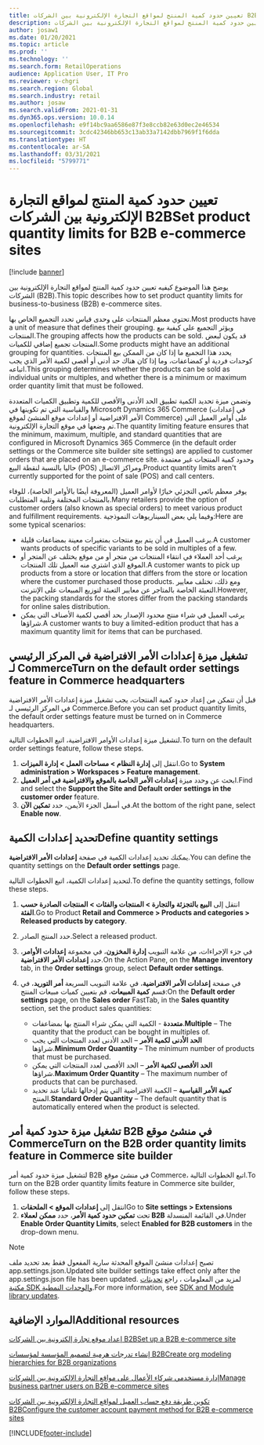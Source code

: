 ```yaml
---
title: تعيين حدود كمية المنتج لمواقع التجارة الإلكترونية بين الشركات B2B
description: يوضح هذا الموضوع كيفيه تعيين حدود كمية المنتج لمواقع التجارة الإلكترونية بين الشركات (B2B).
author: josaw1
ms.date: 01/20/2021
ms.topic: article
ms.prod: ''
ms.technology: ''
ms.search.form: RetailOperations
audience: Application User, IT Pro
ms.reviewer: v-chgri
ms.search.region: Global
ms.search.industry: retail
ms.author: josaw
ms.search.validFrom: 2021-01-31
ms.dyn365.ops.version: 10.0.14
ms.openlocfilehash: e9f14bc9aa6586e87f3e8ccb82e63d0ec2e46534
ms.sourcegitcommit: 3cdc42346bb653c13ab33a7142dbb7969f1f6dda
ms.translationtype: HT
ms.contentlocale: ar-SA
ms.lasthandoff: 03/31/2021
ms.locfileid: "5799771"
---
```

# <a name="set-product-quantity-limits-for-b2b-e-commerce-sites"></a><span data-ttu-id="2117f-103">تعيين حدود كمية المنتج لمواقع التجارة الإلكترونية بين الشركات B2B</span><span class="sxs-lookup"><span data-stu-id="2117f-103">Set product quantity limits for B2B e-commerce sites</span></span>

[!include [banner](../../includes/banner.md)]

<span data-ttu-id="2117f-104">يوضح هذا الموضوع كيفيه تعيين حدود كمية المنتج لمواقع التجارة الإلكترونية بين الشركات (B2B).</span><span class="sxs-lookup"><span data-stu-id="2117f-104">This topic describes how to set product quantity limits for business-to-business (B2B) e-commerce sites.</span></span>

<span data-ttu-id="2117f-105">تحتوي معظم المنتجات على وحدى قياس تحدد التجميع الخاص بها.</span><span class="sxs-lookup"><span data-stu-id="2117f-105">Most products have a unit of measure that defines their grouping.</span></span> <span data-ttu-id="2117f-106">ويؤثر التجميع على كيفية بيع المنتجات.</span><span class="sxs-lookup"><span data-stu-id="2117f-106">The grouping affects how the products can be sold.</span></span> <span data-ttu-id="2117f-107">قد يكون لبعض المنتجات تجميع إضافي للكميات.</span><span class="sxs-lookup"><span data-stu-id="2117f-107">Some products might have an additional grouping for quantities.</span></span> <span data-ttu-id="2117f-108">يحدد هذا التجميع ما إذا كان من الممكن بيع المنتجات كوحدات فردية أو كمضاعفات، وما إذا كان هناك حد أدنى أو أقصى لكمية الأمر الذي يجب اتباعه.</span><span class="sxs-lookup"><span data-stu-id="2117f-108">This grouping determines whether the products can be sold as individual units or multiples, and whether there is a minimum or maximum order quantity limit that must be followed.</span></span>

<span data-ttu-id="2117f-109">وتضمن ميزة تحديد الكمية تطبيق الحد الأدنى والأقصى للكمية وتطبيق الكميات المتعددة والقياسية التي تم تكوينها في Microsoft Dynamics 365 Commerce (في إعدادات الأمر الافتراضية أو إعدادات موقع المنشئ لموقع Commerce) على أوامر العميل التي تم وضعها في موقع التجارة الإلكترونية.</span><span class="sxs-lookup"><span data-stu-id="2117f-109">The quantity limiting feature ensures that the minimum, maximum, multiple, and standard quantities that are configured in Microsoft Dynamics 365 Commerce (in the default order settings or the Commerce site builder site settings) are applied to customer orders that are placed on an e-commerce site.</span></span> <span data-ttu-id="2117f-110">وحدود كمية المنتجات غير معتمدة حاليا بالنسبة لنقطة البيع (POS) ومراكز الاتصال.</span><span class="sxs-lookup"><span data-stu-id="2117f-110">Product quantity limits aren't currently supported for the point of sale (POS) and call centers.</span></span>

<span data-ttu-id="2117f-111">يوفر معظم بائعي التجزئي خيارًا لأوامر العميل (المعروفة أيضًا بالأوامر الخاصة)، للوفاء بالمنتجات المختلفة وتلبية المتطلبات.</span><span class="sxs-lookup"><span data-stu-id="2117f-111">Many retailers provide the option of customer orders (also known as special orders) to meet various product and fulfillment requirements.</span></span> <span data-ttu-id="2117f-112">وفيما يلي بعض السيناريوهات النموذجية:</span><span class="sxs-lookup"><span data-stu-id="2117f-112">Here are some typical scenarios:</span></span>

- <span data-ttu-id="2117f-113">يرغب العميل في أن يتم بيع منتجات بمتغيرات معينة بمضاعفات قليلة.</span><span class="sxs-lookup"><span data-stu-id="2117f-113">A customer wants products of specific variants to be sold in multiples of a few.</span></span>
- <span data-ttu-id="2117f-114">يرغب أحد العملاء في انتقاء المنتجات من متجر أو من موقع يختلف عن المتجر أو الموقع الذي اشتري منه العميل تلك المنتجات.</span><span class="sxs-lookup"><span data-stu-id="2117f-114">A customer wants to pick up products from a store or location that differs from the store or location where the customer purchased those products.</span></span> <span data-ttu-id="2117f-115">ومع ذلك، تختلف معايير التعبئة الخاصة بالمتاجر عن معايير التعبئة لتوزيع المبيعات على الإنترنت.</span><span class="sxs-lookup"><span data-stu-id="2117f-115">However, the packing standards for the stores differ from the packing standards for online sales distribution.</span></span>
- <span data-ttu-id="2117f-116">يرغب العميل في شراء منتج محدود الإصدار بحد أقصي لكمية الأصناف التي يمكن شراؤها.</span><span class="sxs-lookup"><span data-stu-id="2117f-116">A customer wants to buy a limited-edition product that has a maximum quantity limit for items that can be purchased.</span></span>

## <a name="turn-on-the-default-order-settings-feature-in-commerce-headquarters"></a><span data-ttu-id="2117f-117">تشغيل ميزة إعدادات الأمر الافتراضية في المركز الرئيسي لـ Commerce</span><span class="sxs-lookup"><span data-stu-id="2117f-117">Turn on the default order settings feature in Commerce headquarters</span></span>

<span data-ttu-id="2117f-118">قبل أن تتمكن من إعداد حدود كمية المنتجات، يجب تشغيل ميزة إعدادات الأمر الافتراضية في المركز الرئيسي لـ Commerce.</span><span class="sxs-lookup"><span data-stu-id="2117f-118">Before you can set product quantity limits, the default order settings feature must be turned on in Commerce headquarters.</span></span>

<span data-ttu-id="2117f-119">لتشغيل ميزة إعدادات الأوامر الافتراضية، اتبع الخطوات التالية.</span><span class="sxs-lookup"><span data-stu-id="2117f-119">To turn on the default order settings feature, follow these steps.</span></span>

1. <span data-ttu-id="2117f-120">انتقل إلى **إدارة النظام \> مساحات العمل \> إدارة الميزات**.</span><span class="sxs-lookup"><span data-stu-id="2117f-120">Go to **System administration \> Workspaces \> Feature management**.</span></span>
1. <span data-ttu-id="2117f-121">ابحث عن وحدد ميزة **إعدادات الأمر الخاصة بالموقع والافتراضية في أمر العميل**.</span><span class="sxs-lookup"><span data-stu-id="2117f-121">Find and select the **Support the Site and Default order settings in the customer order** feature.</span></span>
1. <span data-ttu-id="2117f-122">في أسفل الجزء الأيمن، حدد **تمكين الآن**.</span><span class="sxs-lookup"><span data-stu-id="2117f-122">At the bottom of the right pane, select **Enable now**.</span></span> 

## <a name="define-quantity-settings"></a><span data-ttu-id="2117f-123">تحديد إعدادات الكمية</span><span class="sxs-lookup"><span data-stu-id="2117f-123">Define quantity settings</span></span> 

<span data-ttu-id="2117f-124">يمكنك تحديد إعدادات الكمية في صفحة **إعدادات الأمر الافتراضية**.</span><span class="sxs-lookup"><span data-stu-id="2117f-124">You can define the quantity settings on the **Default order settings** page.</span></span>

<span data-ttu-id="2117f-125">لتحديد إعدادات الكمية، اتبع الخطوات التالية.</span><span class="sxs-lookup"><span data-stu-id="2117f-125">To define the quantity settings, follow these steps.</span></span> 

1. <span data-ttu-id="2117f-126">انتقل إلى **البيع بالتجزئة والتجارة \> المنتجات والفئات \> المنتجات الصادرة حسب الفئة**.</span><span class="sxs-lookup"><span data-stu-id="2117f-126">Go to Product **Retail and Commerce \> Products and categories \> Released products by category**.</span></span>
1. <span data-ttu-id="2117f-127">حدد المنتج الصادر.</span><span class="sxs-lookup"><span data-stu-id="2117f-127">Select a released product.</span></span>
1. <span data-ttu-id="2117f-128">في جزء الإجراءات، من علامة التبويب **إدارة المخزون**، في مجموعة **إعدادات الأوامر**، حدد **إعدادات الأمر الافتراضية**.</span><span class="sxs-lookup"><span data-stu-id="2117f-128">On the Action Pane, on the **Manage inventory** tab, in the **Order settings** group, select **Default order settings**.</span></span> 
1. <span data-ttu-id="2117f-129">في صفحة **إعدادات الأمر الافتراضية**، في علامة التبويب السريعة **أمر التوريد**، في قسم **كمية المبيعات**، قم بتعيين كميات مبيعات المنتج:</span><span class="sxs-lookup"><span data-stu-id="2117f-129">On the **Default order settings** page, on the **Sales order** FastTab, in the **Sales quantity** section, set the product sales quantities:</span></span>

    - <span data-ttu-id="2117f-130">**متعددة** - الكمية التي يمكن شراء المنتج بها بمضاعفات.</span><span class="sxs-lookup"><span data-stu-id="2117f-130">**Multiple** – The quantity that the product can be bought in multiples of.</span></span>
    - <span data-ttu-id="2117f-131">**الحد الأدنى لكمية الأمر** – الحد الأدنى لعدد المنتجات التي يجب شراؤها.</span><span class="sxs-lookup"><span data-stu-id="2117f-131">**Minimum Order Quantity** – The minimum number of products that must be purchased.</span></span>
    - <span data-ttu-id="2117f-132">**الحد الأقصى لكمية الأمر** – الحد الأقصى لعدد المنتجات التي يمكن شراؤها.</span><span class="sxs-lookup"><span data-stu-id="2117f-132">**Maximum Order Quantity** – The maximum number of products that can be purchased.</span></span>
    - <span data-ttu-id="2117f-133">**كمية الأمر القياسية** – الكمية الافتراضية التي يتم إدخالها تلقائيا عند تحديد المنتج.</span><span class="sxs-lookup"><span data-stu-id="2117f-133">**Standard Order Quantity** – The default quantity that is automatically entered when the product is selected.</span></span>

## <a name="turn-on-the-b2b-order-quantity-limits-feature-in-commerce-site-builder"></a><span data-ttu-id="2117f-134">تشغيل ميزة حدود كمية أمر B2B في منشئ موقع Commerce</span><span class="sxs-lookup"><span data-stu-id="2117f-134">Turn on the B2B order quantity limits feature in Commerce site builder</span></span>

<span data-ttu-id="2117f-135">لتشغيل ميزة حدود كمية أمر B2B في منشئ موقع Commerce، اتبع الخطوات التالية.</span><span class="sxs-lookup"><span data-stu-id="2117f-135">To turn on the B2B order quantity limits feature in Commerce site builder, follow these steps.</span></span>

1. <span data-ttu-id="2117f-136">انتقل إلى **إعدادات الموقع \> الملحقات**</span><span class="sxs-lookup"><span data-stu-id="2117f-136">Go to **Site settings \> Extensions**</span></span>
1. <span data-ttu-id="2117f-137">تحت **تمكين حدود كمية الأمر**، حدد **ممكن لعملاء B2B** في القائمة المنسدلة.</span><span class="sxs-lookup"><span data-stu-id="2117f-137">Under **Enable Order Quantity Limits**, select **Enabled for B2B customers** in the drop-down menu.</span></span> 

> [!NOTE] 
> <span data-ttu-id="2117f-138">تصبح إعدادات منشئ الموقع المحدثة سارية المفعول فقط بعد تحديد ملف app.settings.json.</span><span class="sxs-lookup"><span data-stu-id="2117f-138">Updated site builder settings take effect only after the app.settings.json file has been updated.</span></span> <span data-ttu-id="2117f-139">لمزيد من المعلومات ، راجع [تحديثات مكتبة SDK والوحدات النمطية](../e-commerce-extensibility/sdk-updates.md#update-the-appsettingsjson-file).</span><span class="sxs-lookup"><span data-stu-id="2117f-139">For more information, see [SDK and Module library updates](../e-commerce-extensibility/sdk-updates.md#update-the-appsettingsjson-file).</span></span>

## <a name="additional-resources"></a><span data-ttu-id="2117f-140">الموارد الإضافية</span><span class="sxs-lookup"><span data-stu-id="2117f-140">Additional resources</span></span>

[<span data-ttu-id="2117f-141">إعداد موقع تجارة إلكترونية بين الشركات B2B</span><span class="sxs-lookup"><span data-stu-id="2117f-141">Set up a B2B e-commerce site</span></span>](set-up-b2b-site.md)

[<span data-ttu-id="2117f-142">إنشاء تدرجات هرمية لتصميم المؤسسة لمؤسسات B2B</span><span class="sxs-lookup"><span data-stu-id="2117f-142">Create org modeling hierarchies for B2B organizations</span></span>](org-model.md)

[<span data-ttu-id="2117f-143">إدارة مستخدمي شركاء الأعمال على مواقع التجارة الإلكترونية بين الشركات</span><span class="sxs-lookup"><span data-stu-id="2117f-143">Manage business partner users on B2B e-commerce sites</span></span>](manage-b2b-users.md)

[<span data-ttu-id="2117f-144">تكوين طريقة دفع حساب العميل لمواقع التجارة الإلكترونية بين الشركات B2B</span><span class="sxs-lookup"><span data-stu-id="2117f-144">Configure the customer account payment method for B2B e-commerce sites</span></span>](payment-method.md)


[!INCLUDE[footer-include](../../includes/footer-banner.md)]